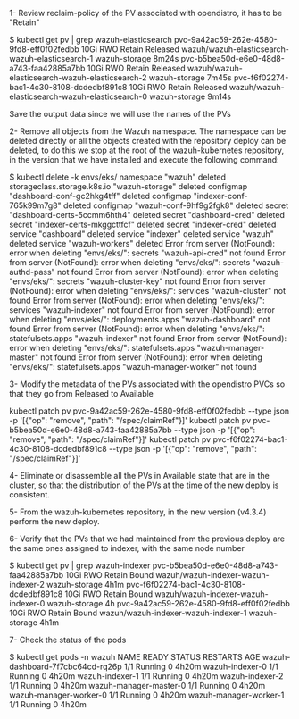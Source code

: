 1- Review reclaim-policy of the PV associated with opendistro, it has to be "Retain"

$ kubectl get pv | grep wazuh-elasticsearch
pvc-9a42ac59-262e-4580-9fd8-eff0f02fedbb   10Gi       RWO            Retain           Released   wazuh/wazuh-elasticsearch-wazuh-elasticsearch-1     wazuh-storage            8m24s
pvc-b5bea50d-e6e0-48d8-a743-faa42885a7bb   10Gi       RWO            Retain           Released   wazuh/wazuh-elasticsearch-wazuh-elasticsearch-2     wazuh-storage            7m45s
pvc-f6f02274-bac1-4c30-8108-dcdedbf891c8   10Gi       RWO            Retain           Released   wazuh/wazuh-elasticsearch-wazuh-elasticsearch-0     wazuh-storage            9m14s

Save the output data since we will use the names of the PVs

2- Remove all objects from the Wazuh namespace. The namespace can be deleted directly or all the objects created with the repository deploy can be deleted, to do this we stop at the root of the wazuh-kubernetes repository, in the version that we have installed and execute the following command:

$ kubectl delete -k envs/eks/
namespace "wazuh" deleted
storageclass.storage.k8s.io "wazuh-storage" deleted
configmap "dashboard-conf-gc2hkg4tff" deleted
configmap "indexer-conf-765k99m7g8" deleted
configmap "wazuh-conf-9hf9g2fgk8" deleted
secret "dashboard-certs-5ccmm6hth4" deleted
secret "dashboard-cred" deleted
secret "indexer-certs-mkggcttfcf" deleted
secret "indexer-cred" deleted
service "dashboard" deleted
service "indexer" deleted
service "wazuh" deleted
service "wazuh-workers" deleted
Error from server (NotFound): error when deleting "envs/eks/": secrets "wazuh-api-cred" not found
Error from server (NotFound): error when deleting "envs/eks/": secrets "wazuh-authd-pass" not found
Error from server (NotFound): error when deleting "envs/eks/": secrets "wazuh-cluster-key" not found
Error from server (NotFound): error when deleting "envs/eks/": services "wazuh-cluster" not found
Error from server (NotFound): error when deleting "envs/eks/": services "wazuh-indexer" not found
Error from server (NotFound): error when deleting "envs/eks/": deployments.apps "wazuh-dashboard" not found
Error from server (NotFound): error when deleting "envs/eks/": statefulsets.apps "wazuh-indexer" not found
Error from server (NotFound): error when deleting "envs/eks/": statefulsets.apps "wazuh-manager-master" not found
Error from server (NotFound): error when deleting "envs/eks/": statefulsets.apps "wazuh-manager-worker" not found

3- Modify the metadata of the PVs associated with the opendistro PVCs so that they go from Released to Available

kubectl patch pv pvc-9a42ac59-262e-4580-9fd8-eff0f02fedbb --type json -p '[{"op": "remove", "path": "/spec/claimRef"}]'
kubectl patch pv pvc-b5bea50d-e6e0-48d8-a743-faa42885a7bb --type json -p '[{"op": "remove", "path": "/spec/claimRef"}]'
kubectl patch pv pvc-f6f02274-bac1-4c30-8108-dcdedbf891c8 --type json -p '[{"op": "remove", "path": "/spec/claimRef"}]'

4- Eliminate or disassemble all the PVs in Available state that are in the cluster, so that the distribution of the PVs at the time of the new deploy is consistent.

5- From the wazuh-kubernetes repository, in the new version (v4.3.4) perform the new deploy.

6- Verify that the PVs that we had maintained from the previous deploy are the same ones assigned to indexer, with the same node number

$ kubectl get pv | grep wazuh-indexer
pvc-b5bea50d-e6e0-48d8-a743-faa42885a7bb   10Gi       RWO            Retain           Bound       wazuh/wazuh-indexer-wazuh-indexer-2                 wazuh-storage            4h1m
pvc-f6f02274-bac1-4c30-8108-dcdedbf891c8   10Gi       RWO            Retain           Bound       wazuh/wazuh-indexer-wazuh-indexer-0                 wazuh-storage            4h
pvc-9a42ac59-262e-4580-9fd8-eff0f02fedbb   10Gi       RWO            Retain           Bound       wazuh/wazuh-indexer-wazuh-indexer-1                 wazuh-storage            4h1m

7- Check the status of the pods

$ kubectl get pods -n wazuh
NAME                               READY   STATUS    RESTARTS   AGE
wazuh-dashboard-7f7cbc64cd-rq26p   1/1     Running   0          4h20m
wazuh-indexer-0                    1/1     Running   0          4h20m
wazuh-indexer-1                    1/1     Running   0          4h20m
wazuh-indexer-2                    1/1     Running   0          4h20m
wazuh-manager-master-0             1/1     Running   0          4h20m
wazuh-manager-worker-0             1/1     Running   0          4h20m
wazuh-manager-worker-1             1/1     Running   0          4h20m
